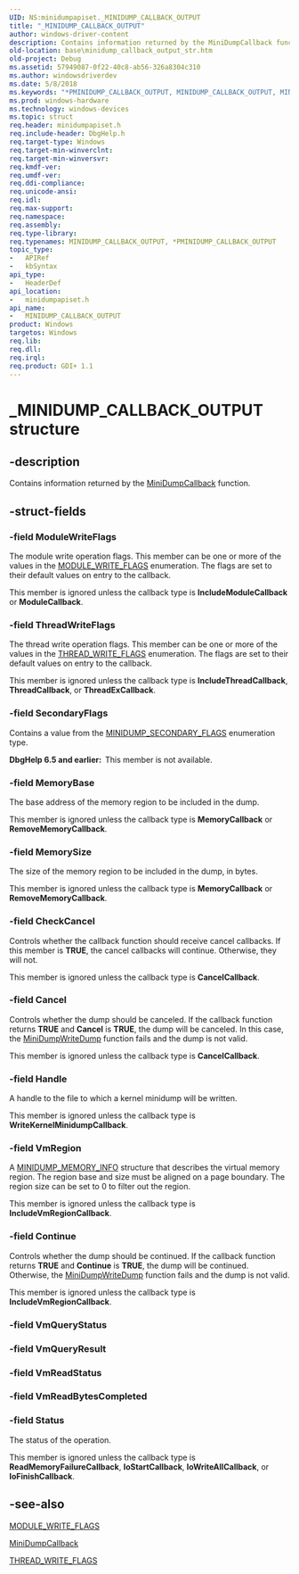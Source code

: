 ```yaml
---
UID: NS:minidumpapiset._MINIDUMP_CALLBACK_OUTPUT
title: "_MINIDUMP_CALLBACK_OUTPUT"
author: windows-driver-content
description: Contains information returned by the MiniDumpCallback function.
old-location: base\minidump_callback_output_str.htm
old-project: Debug
ms.assetid: 57949087-0f22-40c8-ab56-326a8304c310
ms.author: windowsdriverdev
ms.date: 5/8/2018
ms.keywords: "*PMINIDUMP_CALLBACK_OUTPUT, MINIDUMP_CALLBACK_OUTPUT, MINIDUMP_CALLBACK_OUTPUT structure, PMINIDUMP_CALLBACK_OUTPUT, PMINIDUMP_CALLBACK_OUTPUT structure pointer, _MINIDUMP_CALLBACK_OUTPUT, _win32_minidump_callback_output_str, base.minidump_callback_output_str, minidumpapiset/MINIDUMP_CALLBACK_OUTPUT, minidumpapiset/PMINIDUMP_CALLBACK_OUTPUT"
ms.prod: windows-hardware
ms.technology: windows-devices
ms.topic: struct
req.header: minidumpapiset.h
req.include-header: DbgHelp.h
req.target-type: Windows
req.target-min-winverclnt: 
req.target-min-winversvr: 
req.kmdf-ver: 
req.umdf-ver: 
req.ddi-compliance: 
req.unicode-ansi: 
req.idl: 
req.max-support: 
req.namespace: 
req.assembly: 
req.type-library: 
req.typenames: MINIDUMP_CALLBACK_OUTPUT, *PMINIDUMP_CALLBACK_OUTPUT
topic_type:
-	APIRef
-	kbSyntax
api_type:
-	HeaderDef
api_location:
-	minidumpapiset.h
api_name:
-	MINIDUMP_CALLBACK_OUTPUT
product: Windows
targetos: Windows
req.lib: 
req.dll: 
req.irql: 
req.product: GDI+ 1.1
---
```


# _MINIDUMP_CALLBACK_OUTPUT structure


## -description


Contains information returned by the 
<a href="https://msdn.microsoft.com/8dc95b0a-6aee-4c38-ab25-a800153bbe91">MiniDumpCallback</a> function.


## -struct-fields




### -field ModuleWriteFlags

The module write operation flags. This member can be one or more of the values in the 
<a href="https://msdn.microsoft.com/f074edb2-2cd7-44f6-994b-c649201c1e9d">MODULE_WRITE_FLAGS</a> enumeration. The flags are set to their default values on entry to the callback.

This member is ignored unless the callback type is <b>IncludeModuleCallback</b> or <b>ModuleCallback</b>.


### -field ThreadWriteFlags

The thread write operation flags. This member can be one or more of the values in the 
<a href="https://msdn.microsoft.com/b2d933c0-5e52-4078-82ea-844c2415eb45">THREAD_WRITE_FLAGS</a> enumeration. The flags are set to their default values on entry to the callback.

This member is ignored unless the callback type is <b>IncludeThreadCallback</b>, <b>ThreadCallback</b>, or <b>ThreadExCallback</b>.


### -field SecondaryFlags

Contains a value from the <a href="https://msdn.microsoft.com/c8485db1-0cc0-4baa-90fb-b5c1f9236b80">MINIDUMP_SECONDARY_FLAGS</a> enumeration type.

<b>DbgHelp 6.5 and earlier:  </b>This member is not available.


### -field MemoryBase

The base address of the memory region to be included in the dump. 

This member is ignored unless the callback type is <b>MemoryCallback</b> or <b>RemoveMemoryCallback</b>.


### -field MemorySize

The size of the memory region to be included in the dump, in bytes. 

This member is ignored unless the callback type is <b>MemoryCallback</b> or <b>RemoveMemoryCallback</b>.


### -field CheckCancel

Controls whether the callback function should receive cancel callbacks. If this member is <b>TRUE</b>, the cancel callbacks will continue. Otherwise, they will not.

This member is ignored unless the callback type is <b>CancelCallback</b>.


### -field Cancel

Controls whether the dump should be canceled. If the callback function returns <b>TRUE</b> and <b>Cancel</b> is <b>TRUE</b>, the dump will be canceled. In this case, the <a href="https://msdn.microsoft.com/b476023d-0e93-4d76-9ba8-ce5766c9ac51">MiniDumpWriteDump</a> function fails and the dump is not valid.

This member is ignored unless the callback type is <b>CancelCallback</b>.


### -field Handle

A handle to the file to which a kernel minidump will be written.

This member is ignored unless the callback type is <b>WriteKernelMinidumpCallback</b>.


### -field VmRegion

A <a href="https://msdn.microsoft.com/e9a797b9-5cad-48c0-bb33-ca9c13de8239">MINIDUMP_MEMORY_INFO</a> structure that describes the virtual memory region. The region base and size must be aligned on a page boundary. The region size can be set to 0 to filter out the region.

This member is ignored unless the callback type is <b>IncludeVmRegionCallback</b>.


### -field Continue

Controls whether the dump should be continued. If the callback function returns <b>TRUE</b> and <b>Continue</b> is <b>TRUE</b>, the dump will be continued. Otherwise, the <a href="https://msdn.microsoft.com/b476023d-0e93-4d76-9ba8-ce5766c9ac51">MiniDumpWriteDump</a> function fails and the dump is not valid.

This member is ignored unless the callback type is <b>IncludeVmRegionCallback</b>.


### -field VmQueryStatus

 


### -field VmQueryResult

 


### -field VmReadStatus

 


### -field VmReadBytesCompleted

 


### -field Status

The status of the operation.

This member is ignored unless the callback type is <b>ReadMemoryFailureCallback</b>, <b>IoStartCallback</b>, <b>IoWriteAllCallback</b>, or <b>IoFinishCallback</b>.


## -see-also




<a href="https://msdn.microsoft.com/f074edb2-2cd7-44f6-994b-c649201c1e9d">MODULE_WRITE_FLAGS</a>



<a href="https://msdn.microsoft.com/8dc95b0a-6aee-4c38-ab25-a800153bbe91">MiniDumpCallback</a>



<a href="https://msdn.microsoft.com/b2d933c0-5e52-4078-82ea-844c2415eb45">THREAD_WRITE_FLAGS</a>
 

 

